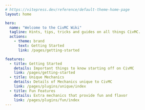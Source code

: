 ```yaml
---
# https://vitepress.dev/reference/default-theme-home-page
layout: home

hero:
  name: "Welcome to the CivMC Wiki"
  tagline: Hints, tips, tricks and guides on all things CivMC.
  actions:
    - theme: brand
      text: Getting Started
      link: /pages/getting-started

features:
  - title: Getting Started
    details: Important things to know starting off on CivMC
    link: /pages/getting-started
  - title: Unique Mechanics
    details: Details of Mechanics unique to CivMC
    link: /pages/plugins/unique/index
  - title: Fun Features
    details: Extra mechanics that provide fun and flavor
    link: /pages/plugins/fun/index
---
```

